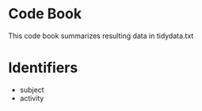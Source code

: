 # Code Book
 This code book summarizes resulting data in tidydata.txt
# Identifiers
* subject
* activity